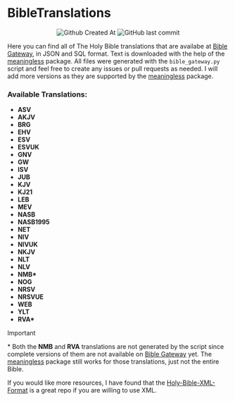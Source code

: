 # BibleTranslations
<p align=center>
  <img alt="Github Created At" src="https://img.shields.io/github/created-at/jadenzaleski/BibleTranslations?style=flat-square&color=orange">
  <img alt="GitHub last commit" src="https://img.shields.io/github/last-commit/jadenzaleski/BibleTranslations?style=flat-square">
</p>

<p>Here you can find all of The Holy Bible translations that are availabe at <a href="https://www.biblegateway.com">Bible Gateway</a>, in JSON and SQL format.
Text is downloaded with the help of the <a href="https://github.com/daniel-tran/meaningless">meaningless</a> package. All files were generated with the <code>bible_gateway.py</code> script and feel free to create any issues or pull requests as needed.
I will add more versions as they are supported by the <a href="https://github.com/daniel-tran/meaningless">meaningless</a> package.</p>
<h3>Available Translations:</h3>

 * **ASV**
 * **AKJV**
 * **BRG**
 * **EHV**
 * **ESV**
 * **ESVUK**
 * **GNV**
 * **GW**
 * **ISV**
 * **JUB**
 * **KJV**
 * **KJ21**
 * **LEB**
 * **MEV**
 * **NASB**
 * **NASB1995**
 * **NET**
 * **NIV**
 * **NIVUK**
 * **NKJV**
 * **NLT**
 * **NLV**
 * **NMB\***
 * **NOG**
 * **NRSV**
 * **NRSVUE**
 * **WEB**
 * **YLT**
 * **RVA\*** 
> [!IMPORTANT]
> \* Both the **NMB** and **RVA** translations are not generated by the script since complete versions of them are not available on [Bible Gateway](https://www.biblegateway.com) yet. The [meaningless](https://github.com/daniel-tran/meaningless) package still works for those translations, just not the entire Bible.

If you would like more resources, I have found that the 
[Holy-Bible-XML-Format](https://github.com/Beblia/Holy-Bible-XML-Format) is a great repo if you are willing to use XML. 
